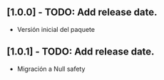 ## [1.0.0] - TODO: Add release date.

* Versión inicial del paquete


## [1.0.1] - TODO: Add release date.

* Migración a Null safety
